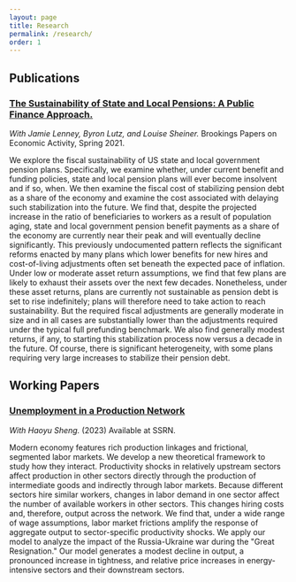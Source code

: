 ```yaml
---
layout: page
title: Research
permalink: /research/
order: 1
---
```


## Publications

### [The Sustainability of State and Local Pensions: A Public Finance Approach.](https://www.brookings.edu/wp-content/uploads/2021/03/15872-BPEA-SP21_WEB_Lenney-et-al.pdf)

*With Jamie Lenney, Byron Lutz, and Louise Sheiner.* Brookings Papers on Economic Activity, Spring 2021.

We explore the fiscal sustainability of US state and local government pension plans. Specifically, we examine whether, under current benefit and funding policies, state and local pension plans will ever become insolvent and if so, when. We then examine the fiscal cost of stabilizing pension debt as a share of the economy and examine the cost associated with delaying such stabilization into the future. We find that, despite the projected increase in the ratio of beneficiaries to workers as a result of population aging, state and local government pension benefit payments as a share of the economy are currently near their peak and will eventually decline significantly. This previously undocumented pattern reflects the significant reforms enacted by many plans which lower benefits for new hires and cost-of-living adjustments often set beneath the expected pace of inflation. Under low or moderate asset return assumptions, we find that few plans are likely to exhaust their assets over the next few decades. Nonetheless, under these asset returns, plans are currently not sustainable as pension debt is set to rise indefinitely; plans will therefore need to take action to reach sustainability. But the required fiscal adjustments are generally moderate in size and in all cases are substantially lower than the adjustments required under the typical full prefunding benchmark. We also find generally modest returns, if any, to starting this stabilization process now versus a decade in the future. Of course, there is significant heterogeneity, with some plans requiring very large increases to stabilize their pension debt.

## Working Papers

### [Unemployment in a Production Network](https://papers.ssrn.com/sol3/papers.cfm?abstract_id=4449027)

*With Haoyu Sheng.* (2023) Available at SSRN.

Modern economy features rich production linkages and frictional, segmented labor markets. We develop a new theoretical framework to study how they interact. Productivity shocks in relatively upstream sectors affect production in other sectors directly through the production of intermediate goods and indirectly through labor markets. Because different sectors hire similar workers, changes in labor demand in one sector affect the number of available workers in other sectors. This changes hiring costs and, therefore, output across the network. We find that, under a wide range of wage assumptions, labor market frictions amplify the response of aggregate output to sector-specific productivity shocks. We apply our model to analyze the impact of the Russia-Ukraine war during the "Great Resignation." Our model generates a modest decline in output, a pronounced increase in tightness, and relative price increases in energy-intensive sectors and their downstream sectors.